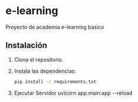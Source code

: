 # e-learning
Proyecto de academia e-learning basico

## Instalación

1. Clona el repositorio.
2. Instala las dependencias:

   ```bash
   pip install -r requirements.txt

3. Ejecutar Servidor
uvicorn app.main:app --reload
